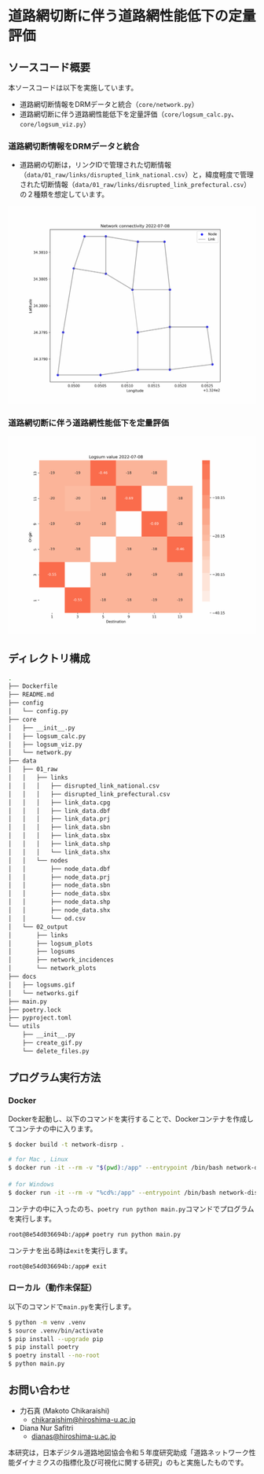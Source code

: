 # 道路網切断に伴う道路網性能低下の定量評価

## ソースコード概要

本ソースコードは以下を実施しています。

- 道路網切断情報をDRMデータと統合（`core/network.py`）
- 道路網切断に伴う道路網性能低下を定量評価（`core/logsum_calc.py`、`core/logsum_viz.py`）

### 道路網切断情報をDRMデータと統合

- 道路網の切断は，リンクIDで管理された切断情報（`data/01_raw/links/disrupted_link_national.csv`）と，緯度軽度で管理された切断情報（`data/01_raw/links/disrupted_link_prefectural.csv`）の２種類を想定しています。

![disruption_animation](/docs/networks.gif)

### 道路網切断に伴う道路網性能低下を定量評価

![logsum_animation](/docs/logsums.gif)

## ディレクトリ構成

```bash
.
├── Dockerfile
├── README.md
├── config
│   └── config.py
├── core
│   ├── __init__.py
│   ├── logsum_calc.py
│   ├── logsum_viz.py
│   └── network.py
├── data
│   ├── 01_raw
│   │   ├── links
│   │   │   ├── disrupted_link_national.csv
│   │   │   ├── disrupted_link_prefectural.csv
│   │   │   ├── link_data.cpg
│   │   │   ├── link_data.dbf
│   │   │   ├── link_data.prj
│   │   │   ├── link_data.sbn
│   │   │   ├── link_data.sbx
│   │   │   ├── link_data.shp
│   │   │   └── link_data.shx
│   │   └── nodes
│   │       ├── node_data.dbf
│   │       ├── node_data.prj
│   │       ├── node_data.sbn
│   │       ├── node_data.sbx
│   │       ├── node_data.shp
│   │       ├── node_data.shx
│   │       └── od.csv
│   └── 02_output
│       ├── links
│       ├── logsum_plots
│       ├── logsums
│       ├── network_incidences
│       └── network_plots
├── docs
│   ├── logsums.gif
│   └── networks.gif
├── main.py
├── poetry.lock
├── pyproject.toml
└── utils
    ├── __init__.py
    ├── create_gif.py
    └── delete_files.py
```

## プログラム実行方法

### Docker

Dockerを起動し、以下のコマンドを実行することで、Dockerコンテナを作成してコンテナの中に入ります。

```bash
$ docker build -t network-disrp .
```

```bash
# for Mac , Linux
$ docker run -it --rm -v "$(pwd):/app" --entrypoint /bin/bash network-disrp

# for Windows
$ docker run -it --rm -v "%cd%:/app" --entrypoint /bin/bash network-disrp
```

コンテナの中に入ったのち、`poetry run python main.py`コマンドでプログラムを実行します。

```bash
root@8e54d036694b:/app# poetry run python main.py
```

コンテナを出る時は`exit`を実行します。

```bash
root@8e54d036694b:/app# exit
```

### ローカル（動作未保証）

以下のコマンドで`main.py`を実行します。

```bash
$ python -m venv .venv
$ source .venv/bin/activate
$ pip install --upgrade pip
$ pip install poetry
$ poetry install --no-root
$ python main.py
```

## お問い合わせ

- 力石真 (Makoto Chikaraishi)
  - chikaraishim@hiroshima-u.ac.jp
- Diana Nur Safitri
  - dianas@hiroshima-u.ac.jp

本研究は，日本デジタル道路地図協会令和５年度研究助成「道路ネットワーク性能ダイナミクスの指標化及び可視化に関する研究」のもと実施したものです。
